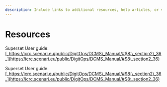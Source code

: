 ```yaml
---
description: Include links to additional resources, help articles, or videos.
---
```


# Resources

Superset User guide: \
[_https://icrc.scenari.eu/public/DigitOps/DCMS\_Manual/#$8:\_section2\_36_](https://icrc.scenari.eu/public/DigitOps/DCMS_Manual/#$8:_section2_36)

Superset User guide: \
[_https://icrc.scenari.eu/public/DigitOps/DCMS\_Manual/#$8:\_section2\_36_](https://icrc.scenari.eu/public/DigitOps/DCMS_Manual/#$8:_section2_36)
